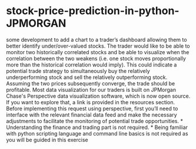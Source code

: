 # stock-price-prediction-in-python-JPMORGAN
some development to add a chart to a trader’s dashboard allowing them to better identify under/over-valued stocks.  The trader would like to be able to monitor two historically correlated stocks and be able to visualize when the correlation between the two weakens (i.e. one stock moves proportionally more than the historical correlation would imply). This could indicate a potential trade strategy to simultaneously buy the relatively underperforming stock and sell the relatively outperforming stock. Assuming the two prices subsequently converge, the trade should be profitable.  Most data visualization for our traders is built on JPMorgan Chase's Perspective data visualization software, which is now open source. If you want to explore that, a link is provided in the resources section.   Before implementing this request using perspective, first you’ll need to interface with the relevant financial data feed and make the necessary adjustments to facilitate the monitoring of potential trade opportunities.  * Understanding the finance and trading part is not required.  * Being familiar with python scripting language and command line basics is not required as you will be guided in this exercise
